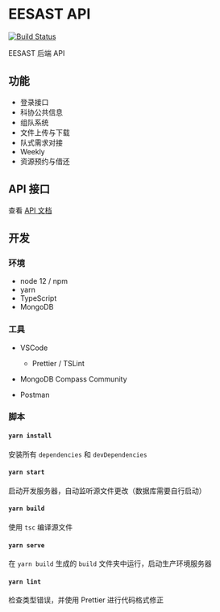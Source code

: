 # EESAST API

[![Build Status](https://travis-ci.com/eesast/sast-api.svg?branch=master)](https://travis-ci.com/eesast/sast-api)

EESAST 后端 API

## 功能

- 登录接口
- 科协公共信息
- 组队系统
- 文件上传与下载
- 队式需求对接
- Weekly
- 资源预约与借还

## API 接口

查看 [API 文档](https://api.eesast.com/docs/)

## 开发

### 环境

- node 12 / npm
- yarn
- TypeScript
- MongoDB

### 工具

- VSCode

  - Prettier / TSLint

- MongoDB Compass Community

- Postman

### 脚本

#### `yarn install`

安装所有 `dependencies` 和 `devDependencies`

#### `yarn start`

启动开发服务器，自动监听源文件更改（数据库需要自行启动）

#### `yarn build`

使用 `tsc` 编译源文件

#### `yarn serve`

在 `yarn build` 生成的 `build` 文件夹中运行，启动生产环境服务器

#### `yarn lint`

检查类型错误，并使用 Prettier 进行代码格式修正
